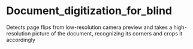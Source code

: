 # Document_digitization_for_blind
Detects page flips from low-resolution camera preview and takes a high-resolution picture of the document, recognizing its corners and crops it accordingly
